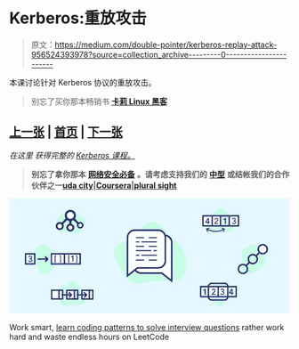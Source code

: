 # Kerberos:重放攻击

> 原文：<https://medium.com/double-pointer/kerberos-replay-attack-956524393978?source=collection_archive---------0----------------------->

本课讨论针对 Kerberos 协议的重放攻击。

> 别忘了买你那本畅销书 [**卡莉 Linux 黑客**](https://amzn.to/3K4hQzp)

## [上一张](https://bit.ly/3KuxcKv) | [首页](https://bit.ly/3CoSIO2) | [下一张](https://bit.ly/3KsvhX6)

*在这里* *获得完整的* [*Kerberos 课程。*](https://bit.ly/3vL8qSy)

> **别忘了拿你那本** [**网络安全必备**](https://amzn.to/3BFWeEI) **。请考虑支持我们的** [**中型**](https://bit.ly/3OvimpR) **或结帐我们的合作伙伴之一**[**uda city**](https://bit.ly/3JIpvl4)**|**[**Coursera**](https://imp.i384100.net/zaYBB0)**|**[**plural sight**](https://pluralsight.pxf.io/Ao7GGK)

[![](img/376855fe158c3affbd9870f21626ac01.png)](https://bit.ly/3agTSNt)

Work smart, [learn coding patterns to solve interview questions](https://bit.ly/3agTSNt) rather work hard and waste endless hours on LeetCode